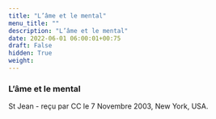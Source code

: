 ```yaml
---
title: "L’âme et le mental"
menu_title: ""
description: "L’âme et le mental"
date: 2022-06-01 06:00:01+00:75
draft: False
hidden: True
weight:
---
```

### L’âme et le mental

St Jean - reçu par CC le 7 Novembre 2003, New York, USA.



